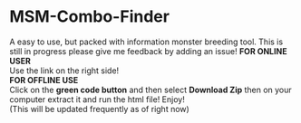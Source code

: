 # MSM-Combo-Finder
A easy to use, but packed with information monster breeding tool.  This is still in progress please give me feedback by adding an issue!
**FOR ONLINE USER**<br> Use the link on the right side!<br>
**FOR OFFLINE USE**<br> Click on the **green code button** and then select **Download Zip** then on your computer extract it and run the html file! Enjoy!
<br>
(This will be updated frequently as of right now)
